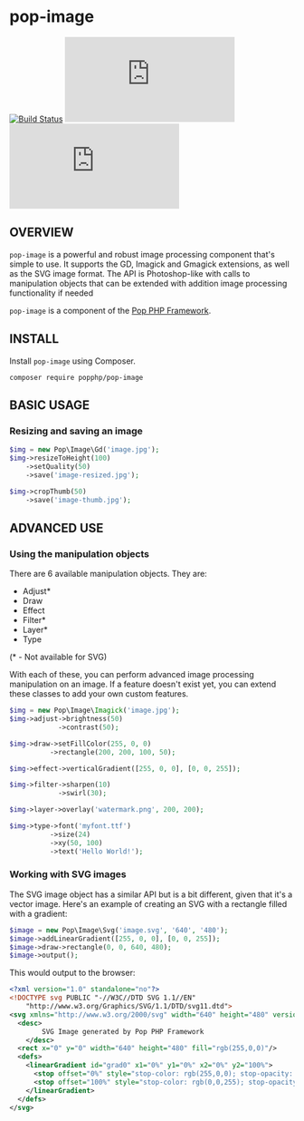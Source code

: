 pop-image
=========

[![Build Status](https://travis-ci.org/popphp/pop-image.svg?branch=master)](https://travis-ci.org/popphp/pop-image)
[![Coverage Status](http://cc.popphp.org/coverage.php?comp=pop-image-imagick)](http://cc.popphp.org/pop-image/imagick/)
[![Coverage Status](http://cc.popphp.org/coverage.php?comp=pop-image-gmagick)](http://cc.popphp.org/pop-image/gmagick/)

OVERVIEW
--------
`pop-image` is a powerful and robust image processing component that's simple to use.
It supports the GD, Imagick and Gmagick extensions, as well as the SVG image format.
The API is Photoshop-like with calls to manipulation objects that can be extended
with addition image processing functionality if needed

`pop-image` is a component of the [Pop PHP Framework](http://www.popphp.org/).

INSTALL
-------

Install `pop-image` using Composer.

    composer require popphp/pop-image

BASIC USAGE
-----------

### Resizing and saving an image

```php
$img = new Pop\Image\Gd('image.jpg');
$img->resizeToHeight(100)
    ->setQuality(50)
    ->save('image-resized.jpg');

$img->cropThumb(50)
    ->save('image-thumb.jpg');
```

ADVANCED USE
------------

### Using the manipulation objects

There are 6 available manipulation objects. They are:

* Adjust*
* Draw
* Effect
* Filter*
* Layer*
* Type

(* - Not available for SVG)

With each of these, you can perform advanced image processing manipulation on an image.
If a feature doesn't exist yet, you can extend these classes to add your own custom features.

```php
$img = new Pop\Image\Imagick('image.jpg');
$img->adjust->brightness(50)
            ->contrast(50);

$img->draw->setFillColor(255, 0, 0)
          ->rectangle(200, 200, 100, 50);

$img->effect->verticalGradient([255, 0, 0], [0, 0, 255]);

$img->filter->sharpen(10)
            ->swirl(30);

$img->layer->overlay('watermark.png', 200, 200);

$img->type->font('myfont.ttf')
          ->size(24)
          ->xy(50, 100)
          ->text('Hello World!');
```

### Working with SVG images

The SVG image object has a similar API but is a bit different, given that it's a vector
image. Here's an example of creating an SVG with a rectangle filled with a gradient:

```php
$image = new Pop\Image\Svg('image.svg', '640', '480');
$image->addLinearGradient([255, 0, 0], [0, 0, 255]);
$image->draw->rectangle(0, 0, 640, 480);
$image->output();
```

This would output to the browser:

```xml
<?xml version="1.0" standalone="no"?>
<!DOCTYPE svg PUBLIC "-//W3C//DTD SVG 1.1//EN"
    "http://www.w3.org/Graphics/SVG/1.1/DTD/svg11.dtd">
<svg xmlns="http://www.w3.org/2000/svg" width="640" height="480" version="1.1">
  <desc>
        SVG Image generated by Pop PHP Framework
    </desc>
  <rect x="0" y="0" width="640" height="480" fill="rgb(255,0,0)"/>
  <defs>
    <linearGradient id="grad0" x1="0%" y1="0%" x2="0%" y2="100%">
      <stop offset="0%" style="stop-color: rgb(255,0,0); stop-opacity: 1;"/>
      <stop offset="100%" style="stop-color: rgb(0,0,255); stop-opacity: 1;"/>
    </linearGradient>
  </defs>
</svg>
```
